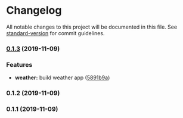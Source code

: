 # Changelog

All notable changes to this project will be documented in this file. See [standard-version](https://github.com/conventional-changelog/standard-version) for commit guidelines.

### [0.1.3](https://github.com/jaimenunezl/weather/compare/v0.1.2...v0.1.3) (2019-11-09)

### Features

- **weather:** build weather app ([5891b9a](https://github.com/jaimenunezl/weather/commit/5891b9acde33af97e017f18bc815b6fb4b20b04f))

### 0.1.2 (2019-11-09)

### 0.1.1 (2019-11-09)
